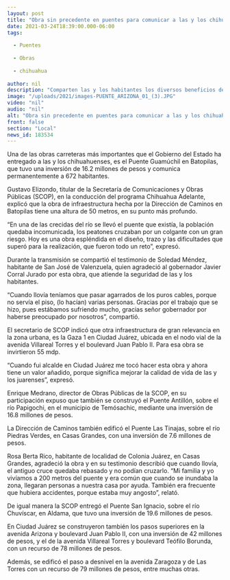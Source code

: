 ```yaml
---
layout: post
title: "Obra sin precedente en puentes para comunicar a las y los chihuahuenses -  Elizondo"
date: 2021-03-24T18:39:00.000-06:00
tags:
  
  - Puentes
  
  - Obras
  
  - chihuahua
  
author: nil
description: "Comparten las y los habitantes los diversos beneficios de estar permanentemente comunicados, aun en época de lluvias"
image: "/uploads/2021/images-PUENTE_ARIZONA_01_(3).JPG"
video: "nil"
audio: "nil"
alt: "Obra sin precedente en puentes para comunicar a las y los chihuahuenses -  Elizondo"
front: false
section: "Local"
news_id: 183534
---
```


Una de las obras carreteras más importantes que el Gobierno del Estado ha entregado a las y los chihuahuenses, es el Puente Guamúchil en Batopilas, que tuvo una inversión de 16.2 millones de pesos y comunica permanentemente a 672 habitantes.

Gustavo Elizondo, titular de la Secretaría de Comunicaciones y Obras Públicas (SCOP), en la conducción del programa Chihuahua Adelante, explicó que la obra de infraestructura hecha por la Dirección de Caminos en Batopilas tiene una altura de 50 metros, en su punto más profundo.

“En una de las crecidas del río se llevó el puente que existía, la población quedaba incomunicada, los peatones cruzaban por un colgante con un gran riesgo. Hoy es una obra espléndida en el diseño, trazo y las dificultades que superó para la realización, que fueron todo un reto”, expresó.

Durante la transmisión se compartió el testimonio de Soledad Méndez, habitante de San José de Valenzuela, quien agradeció al gobernador Javier Corral Jurado por esta obra, que atiende la seguridad de las y los habitantes.

“Cuando llovía teníamos que pasar agarrados de los puros cables, porque no servía el piso, (lo hacían) varias personas. Gracias por el trabajo que se hizo, pues estábamos sufriendo mucho, gracias señor gobernador por haberse preocupado por nosotros”, compartió.

El secretario de SCOP indicó que otra infraestructura de gran relevancia en la zona urbana, es la Gaza 1 en Ciudad Juárez, ubicada en el nodo vial de la avenida Villareal Torres y el boulevard Juan Pablo II. Para esa obra se invirtieron 55 mdp.

“Cuando fui alcalde en Ciudad Juárez me tocó hacer esta obra y ahora tiene un valor añadido, porque significa mejorar la calidad de vida de las y los juarenses”, expresó.

Enrique Medrano, director de Obras Públicas de la SCOP, en su participación expuso que también se construyó el Puente Antillón, sobre el río Papigochi, en el municipio de Temósachic, mediante una inversión de 16.8 millones de pesos.

La Dirección de Caminos también edificó el Puente Las Tinajas, sobre el río Piedras Verdes, en Casas Grandes, con una inversión de 7.6 millones de pesos.

Rosa Berta Rico, habitante de localidad de Colonia Juárez, en Casas Grandes, agradeció la obra y en su testimonio describió que cuando llovía, el antiguo cruce quedaba rebasado y no podían cruzarlo. “Mi familia y yo vivíamos a 200 metros del puente y era común que cuando se inundaba la zona, llegaran personas a nuestra casa por ayuda. También era frecuente que hubiera accidentes, porque estaba muy angosto”, relató.

De igual manera la SCOP entregó el Puente San Ignacio, sobre el río Chuvíscar, en Aldama, que tuvo una inversión de 19.6 millones de pesos.

En Ciudad Juárez se construyeron también los pasos superiores en la avenida Arizona y boulevard Juan Pablo II, con una inversión de 42 millones de pesos, y el de la avenida Villareal Torres y boulevard Teófilo Borunda, con un recurso de 78 millones de pesos.

Además, se edificó el paso a desnivel en la avenida Zaragoza y de Las Torres con un recurso de 79 millones de pesos, entre muchas otras.